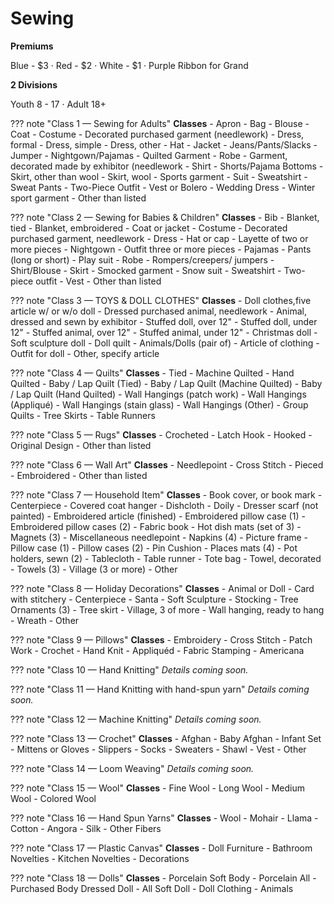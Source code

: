 # Sewing

**Premiums**

Blue - $3 · Red - $2 · White - $1 · Purple Ribbon for Grand

**2 Divisions**

Youth 8 - 17 · Adult 18+

??? note "Class 1 — Sewing for Adults"
    **Classes**
    - Apron
    - Bag
    - Blouse
    - Coat
    - Costume
    - Decorated purchased garment (needlework)
    - Dress, formal
    - Dress, simple
    - Dress, other
    - Hat
    - Jacket
    - Jeans/Pants/Slacks
    - Jumper
    - Nightgown/Pajamas
    - Quilted Garment
    - Robe
    - Garment, decorated made by exhibitor (needlework
    - Shirt
    - Shorts/Pajama Bottoms
    - Skirt, other than wool
    - Skirt, wool
    - Sports garment
    - Suit
    - Sweatshirt
    - Sweat Pants
    - Two-Piece Outfit
    - Vest or Bolero
    - Wedding Dress
    - Winter sport garment
    - Other than listed

??? note "Class 2 — Sewing for Babies & Children"
    **Classes**
    - Bib
    - Blanket, tied
    - Blanket, embroidered
    - Coat or jacket
    - Costume
    - Decorated purchased garment, needlework
    - Dress
    - Hat or cap
    - Layette of two or more pieces
    - Nightgown
    - Outfit three or more pieces
    - Pajamas
    - Pants (long or short)
    - Play suit
    - Robe
    - Rompers/creepers/ jumpers
    - Shirt/Blouse
    - Skirt
    - Smocked garment
    - Snow suit
    - Sweatshirt
    - Two-piece outfit
    - Vest
    - Other than listed

??? note "Class 3 — TOYS & DOLL CLOTHES"
    **Classes**
    - Doll clothes,five article w/ or w/o doll
    - Dressed purchased animal, needlework
    - Animal, dressed and sewn by exhibitor
    - Stuffed doll, over 12"
    - Stuffed doll, under 12"
    - Stuffed animal, over 12"
    - Stuffed animal, under 12"
    - Christmas doll
    - Soft sculpture doll
    - Doll quilt
    - Animals/Dolls (pair of)
    - Article of clothing
    - Outfit for doll
    - Other, specify article

??? note "Class 4 — Quilts"
    **Classes**
    - Tied
    - Machine Quilted
    - Hand Quilted
    - Baby / Lap Quilt (Tied)
    - Baby / Lap Quilt (Machine Quilted)
    - Baby / Lap Quilt (Hand Quilted)
    - Wall Hangings (patch work)
    - Wall Hangings (Appliqué)
    - Wall Hangings (stain glass)
    - Wall Hangings (Other)
    - Group Quilts
    - Tree Skirts
    - Table Runners

??? note "Class 5 — Rugs"
    **Classes**
    - Crocheted
    - Latch Hook
    - Hooked
    - Original Design
    - Other than listed

??? note "Class 6 — Wall Art"
    **Classes**
    - Needlepoint
    - Cross Stitch
    - Pieced
    - Embroidered
    - Other than listed

??? note "Class 7 — Household Item"
    **Classes**
    - Book cover, or book mark
    - Centerpiece
    - Covered coat hanger
    - Dishcloth
    - Doily
    - Dresser scarf (not painted)
    - Embroidered article (finished)
    - Embroidered pillow case (1)
    - Embroidered pillow cases (2)
    - Fabric book
    - Hot dish mats (set of 3)
    - Magnets (3)
    - Miscellaneous needlepoint
    - Napkins (4)
    - Picture frame
    - Pillow case (1)
    - Pillow cases (2)
    - Pin Cushion
    - Places mats (4)
    - Pot holders, sewn (2)
    - Tablecloth
    - Table runner
    - Tote bag
    - Towel, decorated
    - Towels (3)
    - Village (3 or more)
    - Other

??? note "Class 8 — Holiday Decorations"
    **Classes**
    - Animal or Doll
    - Card with stitchery
    - Centerpiece
    - Santa
    - Soft Sculpture
    - Stocking
    - Tree Ornaments (3)
    - Tree skirt
    - Village, 3 of more
    - Wall hanging, ready to hang
    - Wreath
    - Other

??? note "Class 9 — Pillows"
    **Classes**
    - Embroidery
    - Cross Stitch
    - Patch Work
    - Crochet
    - Hand Knit
    - Appliquéd
    - Fabric Stamping
    - Americana

??? note "Class 10 — Hand Knitting"
    _Details coming soon._

??? note "Class 11 — Hand Knitting with hand-spun yarn"
    _Details coming soon._

??? note "Class 12 — Machine Knitting"
    _Details coming soon._

??? note "Class 13 — Crochet"
    **Classes**
    - Afghan
    - Baby Afghan
    - Infant Set
    - Mittens or Gloves
    - Slippers
    - Socks
    - Sweaters
    - Shawl
    - Vest
    - Other

??? note "Class 14 — Loom Weaving"
    _Details coming soon._

??? note "Class 15 — Wool"
    **Classes**
    - Fine Wool
    - Long Wool
    - Medium Wool
    - Colored Wool

??? note "Class 16 — Hand Spun Yarns"
    **Classes**
    - Wool
    - Mohair
    - Llama
    - Cotton
    - Angora
    - Silk
    - Other Fibers

??? note "Class 17 — Plastic Canvas"
    **Classes**
    - Doll Furniture
    - Bathroom Novelties
    - Kitchen Novelties
    - Decorations

??? note "Class 18 — Dolls"
    **Classes**
    - Porcelain Soft Body
    - Porcelain All
    - Purchased Body Dressed Doll
    - All Soft Doll
    - Doll Clothing
    - Animals
